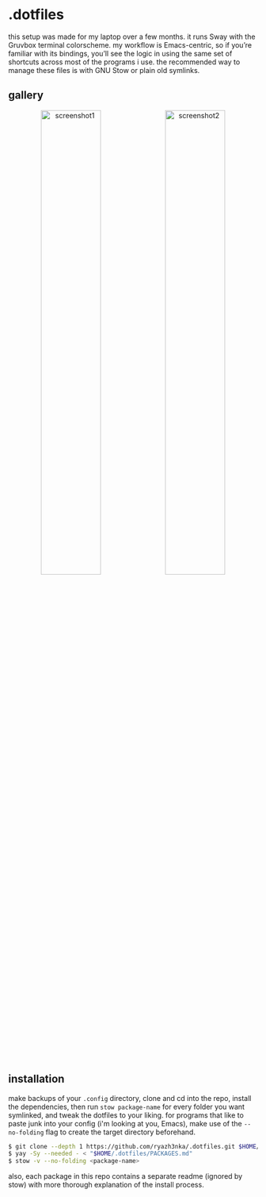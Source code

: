 # .dotfiles
this setup was made for my laptop over a few months. it runs Sway with the Gruvbox terminal colorscheme. my workflow is Emacs-centric, so if you’re familiar with its bindings, you’ll see the logic in using the same set of shortcuts across most of the programs i use. the recommended way to manage these files is with GNU Stow or plain old symlinks.

## gallery
<p align="center">
    <img src="https://github.com/user-attachments/assets/3d929b02-190f-4860-92eb-2dcf07de4243" alt="screenshot1" width="49%">
    <img src="https://github.com/user-attachments/assets/93df3c00-65bd-4d95-bb7c-ec59b10fc25c" alt="screenshot2" width="49%">
</p>

## installation
make backups of your `.config` directory, clone and cd into the repo, install the dependencies, then run `stow package-name` for every folder you want symlinked, and tweak the dotfiles to your liking. for programs that like to paste junk into your config (i'm looking at you, Emacs), make use of the `--no-folding` flag to create the target directory beforehand.
```zsh
$ git clone --depth 1 https://github.com/ryazh3nka/.dotfiles.git $HOME/.dotfiles
$ yay -Sy --needed - < "$HOME/.dotfiles/PACKAGES.md"
$ stow -v --no-folding <package-name>
```
also, each package in this repo contains a separate readme (ignored by stow) with more thorough explanation of the install process.
